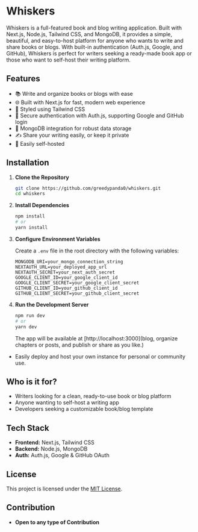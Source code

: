 # Whiskers

Whiskers is a full-featured book and blog writing application. Built with Next.js, Node.js, Tailwind CSS, and MongoDB, it provides a simple, beautiful, and easy-to-host platform for anyone who wants to write and share books or blogs. With built-in authentication (Auth.js, Google, and GitHub), Whiskers is perfect for writers seeking a ready-made book app or those who want to self-host their writing platform.

## Features

- 📚 Write and organize books or blogs with ease
- 🌐 Built with Next.js for fast, modern web experience
- 🎨 Styled using Tailwind CSS
- 🔐 Secure authentication with Auth.js, supporting Google and GitHub login
- 💾 MongoDB integration for robust data storage
- ✍️ Share your writing easily, or keep it private
- 🚀 Easily self-hosted

## Installation

1. **Clone the Repository**

   ```bash
   git clone https://github.com/greedypanda0/whiskers.git
   cd whiskers
   ```

2. **Install Dependencies**

   ```bash
   npm install
   # or
   yarn install
   ```

3. **Configure Environment Variables**

   Create a `.env` file in the root directory with the following variables:

   ```
   MONGODB_URI=your_mongo_connection_string
   NEXTAUTH_URL=your_deployed_app_url
   NEXTAUTH_SECRET=your_next_auth_secret
   GOOGLE_CLIENT_ID=your_google_client_id
   GOOGLE_CLIENT_SECRET=your_google_client_secret
   GITHUB_CLIENT_ID=your_github_client_id
   GITHUB_CLIENT_SECRET=your_github_client_secret
   ```

4. **Run the Development Server**

   ```bash
   npm run dev
   # or
   yarn dev
   ```

   The app will be available at [http://localhost:3000](blog, organize chapters or posts, and publish or share as you like.)
- Easily deploy and host your own instance for personal or community use.

## Who is it for?

- Writers looking for a clean, ready-to-use book or blog platform
- Anyone wanting to self-host a writing app
- Developers seeking a customizable book/blog template

## Tech Stack

- **Frontend:** Next.js, Tailwind CSS
- **Backend:** Node.js, MongoDB
- **Auth:** Auth.js, Google & GitHub OAuth

## License

This project is licensed under the [MIT License](./LICENSE).

## Contribution 
- **Open to any type of Contribution**
